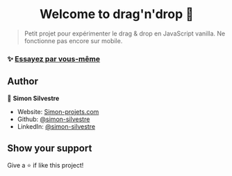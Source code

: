 <h1 align="center">Welcome to drag'n'drop 👋</h1>
<p>

> Petit projet pour expérimenter le drag & drop en JavaScript vanilla. Ne fonctionne pas encore sur mobile.

### ✨ [Essayez par vous-même](http://drag.simon-projets.com)

## Author

👤 **Simon Silvestre**

* Website: [Simon-projets.com](https://simon-projets.com)
* Github: [@simon-silvestre](https://github.com/simon-silvestre)
* LinkedIn: [@simon-silvestre](https://linkedin.com/in/simon-silvestre)

## Show your support

Give a ⭐️ if like this project!

